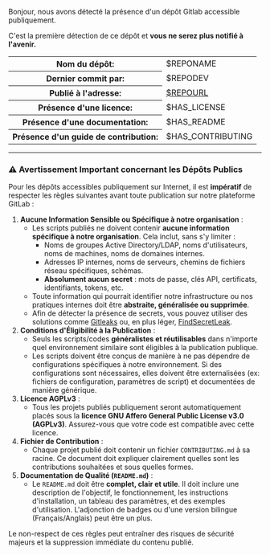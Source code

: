 <p>Bonjour, nous avons détecté la présence d'un dépôt Gitlab accessible publiquement.</p>
<p>C'est la première détection de ce dépôt et <strong>vous ne serez plus notifié à l'avenir.</strong></p>
<table>
    <tr><th>Nom du dépôt:</th><td>$REPONAME</td></tr>
    <tr><th>Dernier commit par:</th><td>$REPODEV</td></tr>
    <tr><th>Publié à l'adresse:</th><td><a href="$REPOURL">$REPOURL</a></td></tr>
    <tr><th>Présence d'une licence:</th><td>$HAS_LICENSE</td></tr>
    <tr><th>Présence d'une documentation:</th><td>$HAS_README</td></tr>
    <tr><th>Présence d'un guide de contribution:</th><td>$HAS_CONTRIBUTING</td></tr>
</table>
<hr>
<h3>⚠️ Avertissement Important concernant les Dépôts Publics</h3>
<p>Pour les dépôts accessibles publiquement sur Internet, il est <strong>impératif</strong> de respecter les règles suivantes avant toute publication sur notre plateforme GitLab :</p>
<ol>
    <li><strong>Aucune Information Sensible ou Spécifique à notre organisation</strong> :
        <ul>
            <li>Les scripts publiés ne doivent contenir <strong>aucune information spécifique à notre organisation</strong>. Cela inclut, sans s'y limiter :
                <ul>
                    <li>Noms de groupes Active Directory/LDAP, noms d'utilisateurs, noms de machines, noms de domaines internes.</li>
                    <li>Adresses IP internes, noms de serveurs, chemins de fichiers réseau spécifiques, schémas.</li>
                    <li><strong>Absolument aucun secret</strong> : mots de passe, clés API, certificats, identifiants, tokens, etc.</li>
                </ul>
            </li>
            <li>Toute information qui pourrait identifier notre infrastructure ou nos pratiques internes doit être <strong>abstraite, généralisée ou supprimée</strong>.</li>
            <li>Afin de détecter la présence de secrets, vous pouvez utiliser des solutions comme <a href="https://github.com/gitleaks/gitleaks">Gitleaks</a> ou, en plus léger, <a href="https://gitlab.villejuif.fr/depots-public/findsecretsleak">FindSecretLeak</a>.</li>
        </ul>
    </li>
    <li><strong>Conditions d'Éligibilité à la Publication</strong> :
        <ul>
            <li>Seuls les scripts/codes <strong>généralistes et réutilisables</strong> dans n'importe quel environnement similaire sont éligibles à la publication publique.</li>
            <li>Les scripts doivent être conçus de manière à ne pas dépendre de configurations spécifiques à notre environnement. Si des configurations sont nécessaires, elles doivent être externalisées (ex: fichiers de configuration, paramètres de script) et documentées de manière générique.</li>
        </ul>
    </li>
    <li><strong>Licence AGPLv3</strong> :
        <ul>
            <li>Tous les projets publiés publiquement seront automatiquement placés sous la <strong>licence GNU Affero General Public License v3.0 (AGPLv3)</strong>. Assurez-vous que votre code est compatible avec cette licence.</li>
        </ul>
    </li>
    <li><strong>Fichier de Contribution</strong> :
        <ul>
            <li>Chaque projet publié doit contenir un fichier <code>CONTRIBUTING.md</code> à sa racine. Ce document doit expliquer clairement quelles sont les contributions souhaitées et sous quelles formes.</li>
        </ul>
    </li>
    <li><strong>Documentation de Qualité (<code>README.md</code>)</strong> :
        <ul>
            <li>Le <code>README.md</code> doit être <strong>complet, clair et utile</strong>. Il doit inclure une description de l'objectif, le fonctionnement, les instructions d'installation, un tableau des paramètres, et des exemples d'utilisation. L'adjonction de badges ou d'une version bilingue (Français/Anglais) peut être un plus.</li>
        </ul>
    </li>
</ol>
<p>Le non-respect de ces règles peut entraîner des risques de sécurité majeurs et la suppression immédiate du contenu publié.</p>